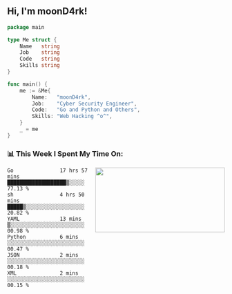 <h2> Hi, I'm moonD4rk!</h2>

```go
package main

type Me struct {
	Name   string
	Job    string
	Code   string
	Skills string
}

func main() {
	me := &Me{
		Name:   "moonD4rk",
		Job:    "Cyber Security Engineer",
		Code:   "Go and Python and Others",
		Skills: "Web Hacking ^o^",
	}
	_ = me
}
```

<h3>📊 This Week I Spent My Time On:</h3>
<img align='right' src="https://github-readme-stats.vercel.app/api?username=moond4rk&show_icons=true&theme=radical", width="300" height="150">

<!--START_SECTION:waka-->

```text
Go               17 hrs 57 mins  ███████████████████▒░░░░░   77.13 %
sh               4 hrs 50 mins   █████▒░░░░░░░░░░░░░░░░░░░   20.82 %
YAML             13 mins         ▒░░░░░░░░░░░░░░░░░░░░░░░░   00.98 %
Python           6 mins          ░░░░░░░░░░░░░░░░░░░░░░░░░   00.47 %
JSON             2 mins          ░░░░░░░░░░░░░░░░░░░░░░░░░   00.18 %
XML              2 mins          ░░░░░░░░░░░░░░░░░░░░░░░░░   00.15 %
```

<!--END_SECTION:waka-->

